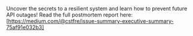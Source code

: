 Uncover the secrets to a resilient system and learn how to prevent future API outages! Read the full postmortem report here: [https://medium.com/@cstfre/issue-summary-executive-summary-75af91e032b3]